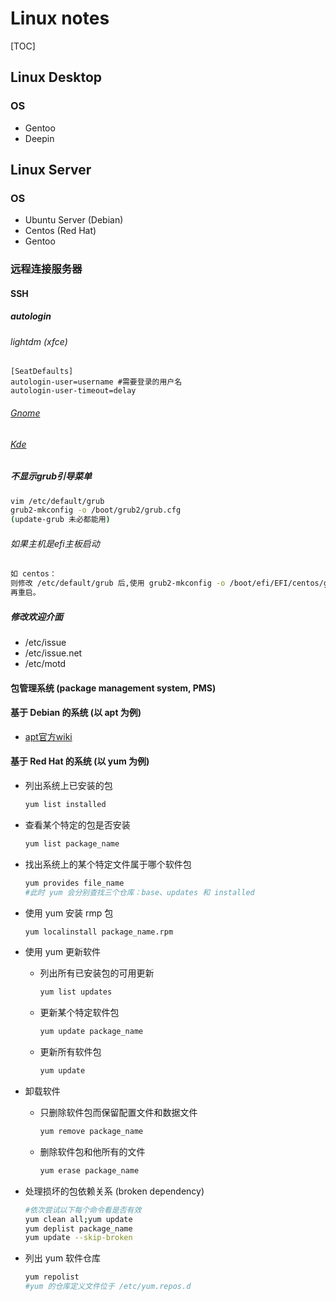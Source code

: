 # Linux notes
[TOC]

## Linux Desktop

### OS

* Gentoo
* Deepin

## Linux Server

### OS

* Ubuntu Server (Debian)
* Centos (Red Hat)
* Gentoo


### 远程连接服务器

#### SSH

##### autologin

###### lightdm (xfce)

```
[SeatDefaults]
autologin-user=username	#需要登录的用户名
autologin-user-timeout=delay
```
###### [Gnome](https://help.gnome.org/admin/system-admin-guide/stable/login-automatic.html.en)

###### [Kde]()

##### 不显示grub引导菜单

```bash
vim /etc/default/grub
grub2-mkconfig -o /boot/grub2/grub.cfg
(update-grub 未必都能用)
```

###### 如果主机是efi主板启动

```bash
如 centos：
则修改 /etc/default/grub 后,使用 grub2-mkconfig -o /boot/efi/EFI/centos/grub.cfg
再重启。

```

##### 修改欢迎介面

* /etc/issue
* /etc/issue.net
* /etc/motd

#### 包管理系统 (package management system, PMS)

#### 基于 Debian 的系统 (以 apt 为例)

* [apt官方wiki](https://wiki.debian.org/Apt)

#### 基于 Red Hat 的系统  (以 yum 为例)

* 列出系统上已安装的包

  ```bash
  yum list installed
  ```

* 查看某个特定的包是否安装

  ```bash
  yum list package_name
  ```

* 找出系统上的某个特定文件属于哪个软件包

  ```bash
  yum provides file_name
  #此时 yum 会分别查找三个仓库：base、updates 和 installed
  ```

* 使用 yum 安装 rmp 包

  ```bash
  yum localinstall package_name.rpm
  ```

* 使用 yum 更新软件

  * 列出所有已安装包的可用更新

    ```bash
    yum list updates
    ```

  * 更新某个特定软件包

    ```bash
    yum update package_name
    ```

  * 更新所有软件包

    ```bash
    yum update
    ```

* 卸载软件

  * 只删除软件包而保留配置文件和数据文件

    ```bash
    yum remove package_name
    ```

  * 删除软件包和他所有的文件

    ```bash
    yum erase package_name
    ```

* 处理损坏的包依赖关系 (broken dependency)

  ```bash
  #依次尝试以下每个命令看是否有效
  yum clean all;yum update
  yum deplist package_name
  yum update --skip-broken
  ```

* 列出 yum 软件仓库

  ```bash
  yum repolist
  #yum 的仓库定义文件位于 /etc/yum.repos.d
  ```

  

  

  